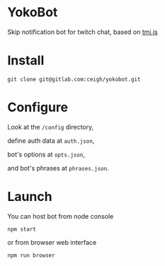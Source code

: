 
# YokoBot

Skip notification bot for twitch chat, based on [tmi.js](https://tmijs.com)

# Install

`git clone git@gitlab.com:ceigh/yokobot.git`

# Configure

Look at the `/config` directory,

define auth data at `auth.json`,
 
bot's options at `opts.json`,

and bot's phrases at `phrases.json`.

# Launch

You can host bot from node console

`npm start`

or from browser web interface

`npm run browser`
